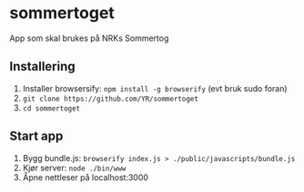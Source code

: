 # sommertoget
App som skal brukes på NRKs Sommertog

## Installering
1. Installer browsersify: `npm install -g browserify` (evt bruk sudo foran)
2. `git clone https://github.com/YR/sommertoget`
3. `cd sommertoget`

## Start app
1. Bygg bundle.js: `browserify index.js > ./public/javascripts/bundle.js`
2. Kjør server: `node ./bin/www`
3. Åpne nettleser på localhost:3000
